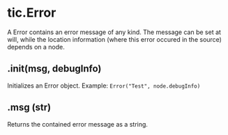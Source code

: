 # tic.Error

A Error contains an error message of any kind. The message can be set at will, while the location information (where this error occured in the source) depends on a node. 

## .__init__(msg, debugInfo)

Initializes an Error object. Example: `Error("Test", node.debugInfo)`

## .msg (str)

Returns the contained error message as a string.
